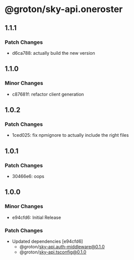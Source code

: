 # @groton/sky-api.oneroster

## 1.1.1

### Patch Changes

- d6ca788: actually build the new version

## 1.1.0

### Minor Changes

- c87681f: refactor client generation

## 1.0.2

### Patch Changes

- 1ced025: fix npmignore to actually include the right files

## 1.0.1

### Patch Changes

- 30466e6: oops

## 1.0.0

### Minor Changes

- e94cfd6: Initial Release

### Patch Changes

- Updated dependencies [e94cfd6]
  - @groton/sky-api.auth-middleware@0.1.0
  - @groton/sky-api.tsconfig@0.1.0
